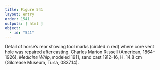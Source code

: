 ```yaml
---
title: Figure 541
layout: entry
order: 1541
outputs: [ html ]
object:
  - id: "541"
---
```


Detail of horse’s rear showing tool marks (circled in red) where core vent hole was repaired after casting. Charles Marion Russell (American, 1864–1926), *Medicine Whip*, modeled 1911, sand cast 1912–16, H. 14.8 cm (Gilcrease Museum, Tulsa, 0837.14).
